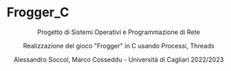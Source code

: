 # Frogger_C



<p align="center">Progetto di Sistemi Operativi e Programmazione di Rete</p>
<p align="center">Realizzazione del gioco "Frogger" in C usando Processi, Threads</p>
<p align="center">Alessandro Soccol, Marco Cosseddu - Università di Cagliari 2022/2023 </p>

